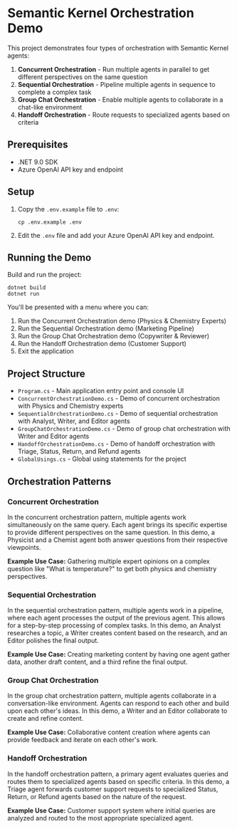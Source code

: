# Semantic Kernel Orchestration Demo

This project demonstrates four types of orchestration with Semantic Kernel agents:

1. **Concurrent Orchestration** - Run multiple agents in parallel to get different perspectives on the same question
2. **Sequential Orchestration** - Pipeline multiple agents in sequence to complete a complex task
3. **Group Chat Orchestration** - Enable multiple agents to collaborate in a chat-like environment
4. **Handoff Orchestration** - Route requests to specialized agents based on criteria

## Prerequisites

- .NET 9.0 SDK
- Azure OpenAI API key and endpoint

## Setup

1. Copy the `.env.example` file to `.env`:
   ```
   cp .env.example .env
   ```

2. Edit the `.env` file and add your Azure OpenAI API key and endpoint.

## Running the Demo

Build and run the project:

```
dotnet build
dotnet run
```

You'll be presented with a menu where you can:

1. Run the Concurrent Orchestration demo (Physics & Chemistry Experts)
2. Run the Sequential Orchestration demo (Marketing Pipeline)
3. Run the Group Chat Orchestration demo (Copywriter & Reviewer)
4. Run the Handoff Orchestration demo (Customer Support)
5. Exit the application

## Project Structure

- `Program.cs` - Main application entry point and console UI
- `ConcurrentOrchestrationDemo.cs` - Demo of concurrent orchestration with Physics and Chemistry experts
- `SequentialOrchestrationDemo.cs` - Demo of sequential orchestration with Analyst, Writer, and Editor agents
- `GroupChatOrchestrationDemo.cs` - Demo of group chat orchestration with Writer and Editor agents
- `HandoffOrchestrationDemo.cs` - Demo of handoff orchestration with Triage, Status, Return, and Refund agents
- `GlobalUsings.cs` - Global using statements for the project

## Orchestration Patterns

### Concurrent Orchestration
In the concurrent orchestration pattern, multiple agents work simultaneously on the same query. Each agent brings its specific expertise to provide different perspectives on the same question. In this demo, a Physicist and a Chemist agent both answer questions from their respective viewpoints.

**Example Use Case:** Gathering multiple expert opinions on a complex question like "What is temperature?" to get both physics and chemistry perspectives.

### Sequential Orchestration
In the sequential orchestration pattern, multiple agents work in a pipeline, where each agent processes the output of the previous agent. This allows for a step-by-step processing of complex tasks. In this demo, an Analyst researches a topic, a Writer creates content based on the research, and an Editor polishes the final output.

**Example Use Case:** Creating marketing content by having one agent gather data, another draft content, and a third refine the final output.

### Group Chat Orchestration
In the group chat orchestration pattern, multiple agents collaborate in a conversation-like environment. Agents can respond to each other and build upon each other's ideas. In this demo, a Writer and an Editor collaborate to create and refine content.

**Example Use Case:** Collaborative content creation where agents can provide feedback and iterate on each other's work.

### Handoff Orchestration
In the handoff orchestration pattern, a primary agent evaluates queries and routes them to specialized agents based on specific criteria. In this demo, a Triage agent forwards customer support requests to specialized Status, Return, or Refund agents based on the nature of the request.

**Example Use Case:** Customer support system where initial queries are analyzed and routed to the most appropriate specialized agent.
